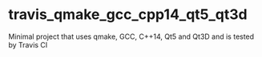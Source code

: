 # travis_qmake_gcc_cpp14_qt5_qt3d
Minimal project that uses qmake, GCC, C++14, Qt5 and Qt3D and is tested by Travis CI 
